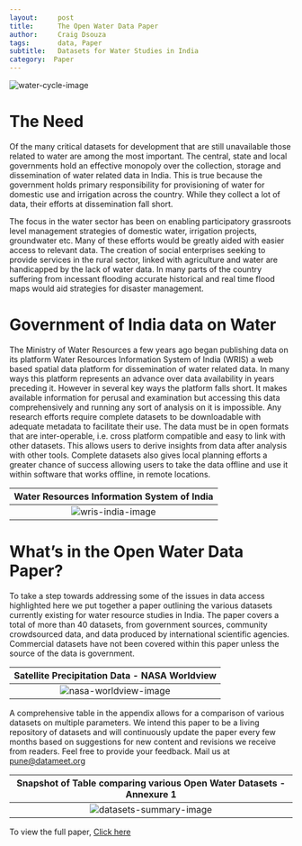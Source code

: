 ```yaml
---
layout:     post
title:      The Open Water Data Paper
author:     Craig Dsouza
tags: 		data, Paper
subtitle:  	Datasets for Water Studies in India
category:  Paper
---
```

<!-- Start Writing Below in Markdown -->

![water-cycle-image](https://datameet-pune.github.io/open-water-data/img/water-cycle.png)

# The Need
Of the many critical datasets for development that are still unavailable those related to water are among the most important. The central, state and local governments hold an effective monopoly over the collection, storage and dissemination of water related data in India. This is true because the government holds primary responsibility for provisioning of water for domestic use and irrigation across the country. While they collect a lot of data, their efforts at dissemination fall short. 

The focus in the water sector has been on enabling participatory grassroots level management strategies of domestic water, irrigation projects, groundwater etc. Many of these efforts would be greatly aided with easier access to relevant data. The creation of social enterprises seeking to provide services in the rural sector, linked with agriculture and water are handicapped by the lack of water data. In many parts of the country suffering from incessant flooding accurate historical and real time flood maps would aid strategies for disaster management. 

# Government of India data on Water
The Ministry of Water Resources a few years ago began publishing data on its platform Water Resources Information System of India (WRIS) a web based spatial data platform for dissemination of water related data. In many ways this platform represents an advance over data availability in years preceding it. However in several key ways the platform falls short. It makes available information for perusal and examination but accessing this data comprehensively and running any sort of analysis on it is impossible. Any research efforts require complete datasets to be downloadable with adequate metadata to facilitate their use. The data must be in open formats that are inter-operable, i.e. cross platform compatible and easy to link with other datasets. This allows users to derive insights from data after analysis with other tools. Complete datasets also gives local planning efforts a greater chance of success allowing users to take the data offline and use it within software that works offline, in remote locations. 

| Water Resources Information System of India|
|:---:|
| ![wris-india-image](https://datameet-pune.github.io/open-water-data/img/wris-india.png) |

# What’s in the Open Water Data Paper?
To take a step towards addressing some of the issues in data access highlighted here we put together a paper outlining the various datasets currently existing for water resource studies in India. The paper covers a total of more than 40 datasets, from government sources, community crowdsourced data, and data produced by international scientific agencies. Commercial datasets have not been covered within this paper unless the source of the data is government.

| Satellite Precipitation Data - NASA Worldview|
|:---:|
| ![nasa-worldview-image](https://datameet-pune.github.io/open-water-data/img/nasa-worldview.png) |

A comprehensive table in the appendix allows for a comparison of various datasets on multiple parameters. We intend this paper to be a living repository of datasets and will continuously update the paper every few months based on suggestions for new content and revisions we receive from readers. Feel free to provide your feedback. Mail us at pune@datameet.org

| Snapshot of Table comparing various Open Water Datasets - Annexure 1|
|:---:|
| ![datasets-summary-image](https://datameet-pune.github.io/open-water-data/img/datasets-summary.png) |

To view the full paper, [Click here](https://datameet-pune.github.io/open-water-data/docs/open-water-data-paper.pdf)
